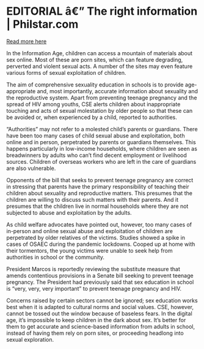 # EDITORIAL â€” The right information | Philstar.com

[Read more here](https://www.philstar.com/opinion/2025/01/25/2416632/editorial-right-information)

In the Information Age, children can access a mountain of materials about sex online. Most of these are porn sites, which can feature degrading, perverted and violent sexual acts. A number of the sites may even feature various forms of sexual exploitation of children.

The aim of comprehensive sexuality education in schools is to provide age-appropriate and, most importantly, accurate information about sexuality and the reproductive system. Apart from preventing teenage pregnancy and the spread of HIV among youths, CSE alerts children about inappropriate touching and acts of sexual molestation by older people so that these can be avoided or, when experienced by a child, reported to authorities.

“Authorities” may not refer to a molested child’s parents or guardians. There have been too many cases of child sexual abuse and exploitation, both online and in person, perpetrated by parents or guardians themselves. This happens particularly in low-income households, where children are seen as breadwinners by adults who can’t find decent employment or livelihood sources. Children of overseas workers who are left in the care of guardians are also vulnerable.

Opponents of the bill that seeks to prevent teenage pregnancy are correct in stressing that parents have the primary responsibility of teaching their children about sexuality and reproductive matters. This presumes that the children are willing to discuss such matters with their parents. And it presumes that the children live in normal households where they are not subjected to abuse and exploitation by the adults.

As child welfare advocates have pointed out, however, too many cases of in-person and online sexual abuse and exploitation of children are perpetrated by older relatives of the victims. Studies showed a spike in cases of OSAEC during the pandemic lockdowns. Cooped up at home with their tormentors, the young victims were unable to seek help from authorities in school or the community.

President Marcos is reportedly reviewing the substitute measure that amends contentious provisions in a Senate bill seeking to prevent teenage pregnancy. The President had previously said that sex education in school is “very, very, very important” to prevent teenage pregnancy and HIV.

Concerns raised by certain sectors cannot be ignored; sex education works best when it is adapted to cultural norms and social values. CSE, however, cannot be tossed out the window because of baseless fears. In the digital age, it’s impossible to keep children in the dark about sex. It’s better for them to get accurate and science-based information from adults in school, instead of having them rely on porn sites, or proceeding headlong into sexual exploration.